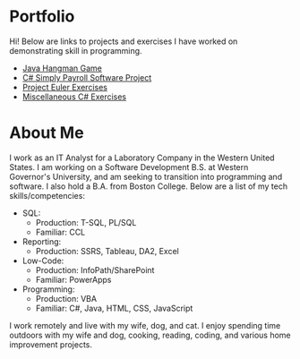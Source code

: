 # Portfolio
Hi! Below are links to projects and exercises I have worked on demonstrating skill in programming. 

- [Java Hangman Game](https://github.com/jdcollier136/JavaGame)
- [C# Simply Payroll Software Project](https://github.com/jdcollier136/Simple-Payroll-Software)
- [Project Euler Exercises](https://github.com/jdcollier136/Project-Euler-Algorithms)
- [Miscellaneous C# Exercises](https://github.com/jdcollier136/CSharp-Projects)

# About Me
I work as an IT Analyst for a Laboratory Company in the Western United States. I am working on a Software Development B.S. at Western Governor's University, and am seeking to transition into programming and software. I also hold a B.A. from Boston College. Below are a list of my tech skills/competencies: 
- SQL: 
  - Production: T-SQL, PL/SQL
  - Familiar: CCL
- Reporting: 
  - Production: SSRS, Tableau, DA2, Excel
- Low-Code:
  - Production: InfoPath/SharePoint
  - Familiar: PowerApps
- Programming:
  - Production: VBA
  - Familiar: C#, Java, HTML, CSS, JavaScript

I work remotely and live with my wife, dog, and cat. I enjoy spending time outdoors with my wife and dog, cooking, reading, coding, and various home improvement projects.
